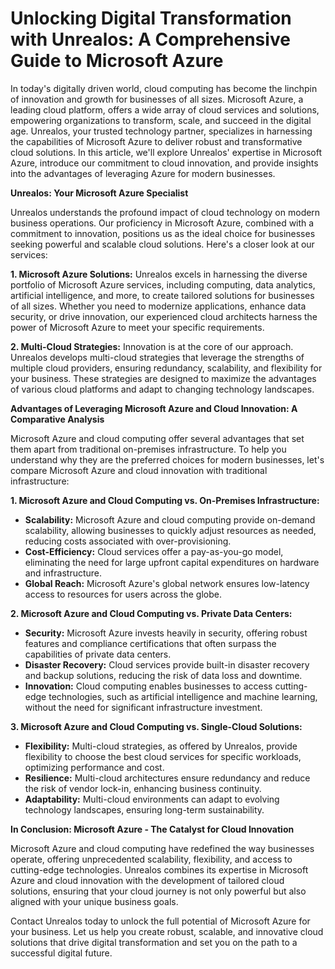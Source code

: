 # Unlocking Digital Transformation with Unrealos: A Comprehensive Guide to Microsoft Azure

In today's digitally driven world, cloud computing has become the linchpin of innovation and growth for businesses of all sizes. Microsoft Azure, a leading cloud platform, offers a wide array of cloud services and solutions, empowering organizations to transform, scale, and succeed in the digital age. Unrealos, your trusted technology partner, specializes in harnessing the capabilities of Microsoft Azure to deliver robust and transformative cloud solutions. In this article, we'll explore Unrealos' expertise in Microsoft Azure, introduce our commitment to cloud innovation, and provide insights into the advantages of leveraging Azure for modern businesses.

**Unrealos: Your Microsoft Azure Specialist**

Unrealos understands the profound impact of cloud technology on modern business operations. Our proficiency in Microsoft Azure, combined with a commitment to innovation, positions us as the ideal choice for businesses seeking powerful and scalable cloud solutions. Here's a closer look at our services:

**1. Microsoft Azure Solutions:**
Unrealos excels in harnessing the diverse portfolio of Microsoft Azure services, including computing, data analytics, artificial intelligence, and more, to create tailored solutions for businesses of all sizes. Whether you need to modernize applications, enhance data security, or drive innovation, our experienced cloud architects harness the power of Microsoft Azure to meet your specific requirements.

**2. Multi-Cloud Strategies:**
Innovation is at the core of our approach. Unrealos develops multi-cloud strategies that leverage the strengths of multiple cloud providers, ensuring redundancy, scalability, and flexibility for your business. These strategies are designed to maximize the advantages of various cloud platforms and adapt to changing technology landscapes.

**Advantages of Leveraging Microsoft Azure and Cloud Innovation: A Comparative Analysis**

Microsoft Azure and cloud computing offer several advantages that set them apart from traditional on-premises infrastructure. To help you understand why they are the preferred choices for modern businesses, let's compare Microsoft Azure and cloud innovation with traditional infrastructure:

**1. Microsoft Azure and Cloud Computing vs. On-Premises Infrastructure:**
   - **Scalability:** Microsoft Azure and cloud computing provide on-demand scalability, allowing businesses to quickly adjust resources as needed, reducing costs associated with over-provisioning.
   - **Cost-Efficiency:** Cloud services offer a pay-as-you-go model, eliminating the need for large upfront capital expenditures on hardware and infrastructure.
   - **Global Reach:** Microsoft Azure's global network ensures low-latency access to resources for users across the globe.

**2. Microsoft Azure and Cloud Computing vs. Private Data Centers:**
   - **Security:** Microsoft Azure invests heavily in security, offering robust features and compliance certifications that often surpass the capabilities of private data centers.
   - **Disaster Recovery:** Cloud services provide built-in disaster recovery and backup solutions, reducing the risk of data loss and downtime.
   - **Innovation:** Cloud computing enables businesses to access cutting-edge technologies, such as artificial intelligence and machine learning, without the need for significant infrastructure investment.

**3. Microsoft Azure and Cloud Computing vs. Single-Cloud Solutions:**
   - **Flexibility:** Multi-cloud strategies, as offered by Unrealos, provide flexibility to choose the best cloud services for specific workloads, optimizing performance and cost.
   - **Resilience:** Multi-cloud architectures ensure redundancy and reduce the risk of vendor lock-in, enhancing business continuity.
   - **Adaptability:** Multi-cloud environments can adapt to evolving technology landscapes, ensuring long-term sustainability.

**In Conclusion: Microsoft Azure - The Catalyst for Cloud Innovation**

Microsoft Azure and cloud computing have redefined the way businesses operate, offering unprecedented scalability, flexibility, and access to cutting-edge technologies. Unrealos combines its expertise in Microsoft Azure and cloud innovation with the development of tailored cloud solutions, ensuring that your cloud journey is not only powerful but also aligned with your unique business goals.

Contact Unrealos today to unlock the full potential of Microsoft Azure for your business. Let us help you create robust, scalable, and innovative cloud solutions that drive digital transformation and set you on the path to a successful digital future.
